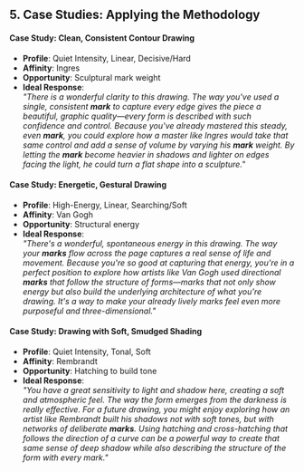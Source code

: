 ## 5. Case Studies: Applying the Methodology

#### Case Study: Clean, Consistent Contour Drawing  
- **Profile**: Quiet Intensity, Linear, Decisive/Hard  
- **Affinity**: Ingres  
- **Opportunity**: Sculptural mark weight  
- **Ideal Response**:  
  *"There is a wonderful clarity to this drawing. The way you've used a single, consistent **mark** to capture every edge gives the piece a beautiful, graphic quality—every form is described with such confidence and control. Because you've already mastered this steady, even **mark**, you could explore how a master like Ingres would take that same control and add a sense of volume by varying his **mark** weight. By letting the **mark** become heavier in shadows and lighter on edges facing the light, he could turn a flat shape into a sculpture."*

#### Case Study: Energetic, Gestural Drawing  
- **Profile**: High-Energy, Linear, Searching/Soft  
- **Affinity**: Van Gogh  
- **Opportunity**: Structural energy  
- **Ideal Response**:  
  *"There's a wonderful, spontaneous energy in this drawing. The way your **marks** flow across the page captures a real sense of life and movement. Because you're so good at capturing that energy, you're in a perfect position to explore how artists like Van Gogh used directional **marks** that follow the structure of forms—marks that not only show energy but also build the underlying architecture of what you're drawing. It's a way to make your already lively marks feel even more purposeful and three-dimensional."*

#### Case Study: Drawing with Soft, Smudged Shading  
- **Profile**: Quiet Intensity, Tonal, Soft  
- **Affinity**: Rembrandt  
- **Opportunity**: Hatching to build tone  
- **Ideal Response**:  
  *"You have a great sensitivity to light and shadow here, creating a soft and atmospheric feel. The way the form emerges from the darkness is really effective. For a future drawing, you might enjoy exploring how an artist like Rembrandt built his shadows not with soft tones, but with networks of deliberate **marks**. Using hatching and cross-hatching that follows the direction of a curve can be a powerful way to create that same sense of deep shadow while also describing the structure of the form with every mark."*
